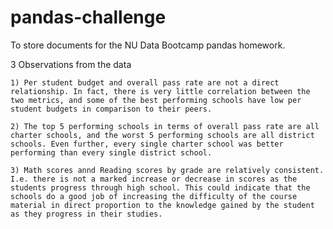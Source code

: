 # pandas-challenge
To store documents for the NU Data Bootcamp pandas homework. 



3 Observations from the data
    
    1) Per student budget and overall pass rate are not a direct relationship. In fact, there is very little correlation between the two metrics, and some of the best performing schools have low per student budgets in comparison to their peers.
    
    2) The top 5 performing schools in terms of overall pass rate are all charter schools, and the worst 5 performing schools are all district schools. Even further, every single charter school was better performing than every single district school.
    
    3) Math scores annd Reading scores by grade are relatively consistent. I.e. there is not a marked increase or decrease in scores as the students progress through high school. This could indicate that the schools do a good job of increasing the difficulty of the course material in direct proportion to the knowledge gained by the student as they progress in their studies.